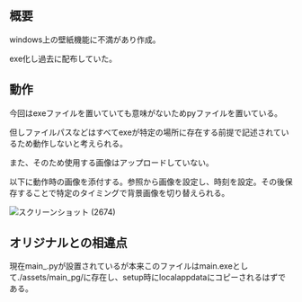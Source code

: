 ## 概要

windows上の壁紙機能に不満があり作成。

exe化し過去に配布していた。

## 動作

今回はexeファイルを置いていても意味がないためpyファイルを置いている。

但しファイルパスなどはすべてexeが特定の場所に存在する前提で記述されているため動作しないと考えられる。

また、そのため使用する画像はアップロードしていない。

以下に動作時の画像を添付する。参照から画像を設定し、時刻を設定。その後保存することで特定のタイミングで背景画像を切り替えられる。

![スクリーンショット (2674)](https://github.com/f-atsuhiro/background_changer/assets/163499167/ac8fb29e-c9b3-4d55-a54f-a4fb77e67b6a)

## オリジナルとの相違点

現在main_.pyが設置されているが本来このファイルはmain.exeとして./assets/main_pg/に存在し、setup時にlocalappdataにコピーされるはずである。

